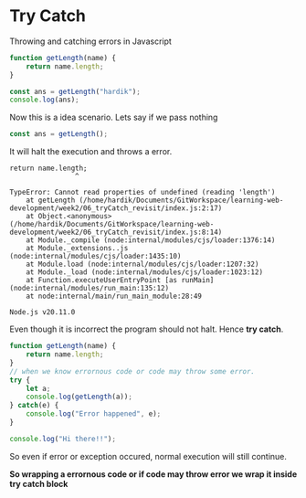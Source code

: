 # Try Catch
Throwing and catching errors in Javascript

```javascript
function getLength(name) {
    return name.length;
}

const ans = getLength("hardik");
console.log(ans);
```
Now this is a idea scenario.
Lets say if we pass nothing
```javascript
const ans = getLength();
```
It will halt the execution and throws a error.
```terminal
return name.length;
                ^

TypeError: Cannot read properties of undefined (reading 'length')
    at getLength (/home/hardik/Documents/GitWorkspace/learning-web-development/week2/06_tryCatch_revisit/index.js:2:17)
    at Object.<anonymous> (/home/hardik/Documents/GitWorkspace/learning-web-development/week2/06_tryCatch_revisit/index.js:8:14)
    at Module._compile (node:internal/modules/cjs/loader:1376:14)
    at Module._extensions..js (node:internal/modules/cjs/loader:1435:10)
    at Module.load (node:internal/modules/cjs/loader:1207:32)
    at Module._load (node:internal/modules/cjs/loader:1023:12)
    at Function.executeUserEntryPoint [as runMain] (node:internal/modules/run_main:135:12)
    at node:internal/main/run_main_module:28:49

Node.js v20.11.0
```
Even though it is incorrect the program should not halt.
Hence **try catch**.

```javascript
function getLength(name) {
    return name.length;
}
// when we know errornous code or code may throw some error.
try {
    let a;
    console.log(getLength(a));
} catch(e) {
    console.log("Error happened", e);
}

console.log("Hi there!!");
```
So even if error or exception occured, normal execution will still continue.

**So wrapping a errornous code or if code may throw error we wrap it inside try catch block**
